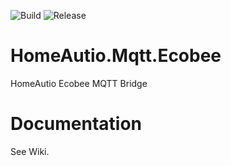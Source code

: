 ![Build](https://github.com/i8beef/HomeAutio.Mqtt.Ecobee/actions/workflows/build.yml/badge.svg?branch=master)
![Release](https://github.com/i8beef/HomeAutio.Mqtt.Ecobee/actions/workflows/release.yml/badge.svg)

# HomeAutio.Mqtt.Ecobee
HomeAutio Ecobee MQTT Bridge

# Documentation
See Wiki.